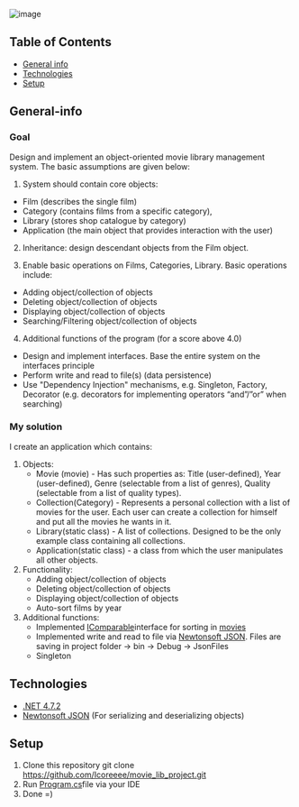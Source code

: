 ![image](https://user-images.githubusercontent.com/61603558/216688737-effb995c-5aa3-4685-a001-3b17a487c89a.png)

## Table of Contents
* [General info](#general-info)
* [Technologies](#technologies)
* [Setup](#setup)

## General-info

### Goal
Design and implement an object-oriented movie library management system. The basic assumptions are given below:
1. System should contain core objects:
* Film (describes the single film)
* Category (contains films from a specific category),
* Library (stores shop catalogue by category)
* Application (the main object that provides interaction with the user)

2. Inheritance: design descendant objects from the Film object.

3. Enable basic operations on Films, Categories, Library.  Basic operations include:
* Adding object/collection of objects
* Deleting object/collection of objects
* Displaying object/collection of objects
* Searching/Filtering object/collection of objects

4. Additional functions of the program (for a score above 4.0)
* Design and implement interfaces. Base the entire system on the interfaces principle
* Perform write and read to file(s) (data persistence)
* Use "Dependency Injection" mechanisms, e.g. Singleton, Factory, Decorator (e.g. decorators for implementing operators “and”/”or” when searching)

### My solution
I create an application which contains:
1. Objects:
   * Movie (movie) - Has such properties as: Title (user-defined), Year (user-defined), Genre (selectable from a list of genres), Quality (selectable from a list of quality types).
   * Collection(Category) - Represents a personal collection with a list of movies for the user. Each user can create a collection for himself and put all the movies he wants in it.
   * Library(static class) - A list of collections. Designed to be the only example class containing all collections.
   * Application(static class) - a class from which the user manipulates all other objects.
2. Functionality:
   * Adding object/collection of objects
   * Deleting object/collection of objects
   * Displaying object/collection of objects
   * Auto-sort films by year
3. Additional functions:
   * Implemented [IComparable](https://learn.microsoft.com/en-us/dotnet/api/system.icomparable-1?view=net-7.0)interface for sorting in [movies](https://github.com/Icoreeee/movie_lib_project/blob/master/movie_lib/Movie.cs)
   * Implemented write and read to file via [Newtonsoft JSON](https://www.newtonsoft.com/json). 
   Files are saving in project folder -> bin -> Debug -> JsonFiles
   * Singleton

## Technologies
* [.NET 4.7.2](https://dotnet.microsoft.com/en-us/download/dotnet-framework/net472)
* [Newtonsoft JSON](https://www.newtonsoft.com/json) (For serializing and deserializing objects)

## Setup

1. Clone this repository
git clone https://github.com/Icoreeee/movie_lib_project.git
2. Run [Program.cs](https://github.com/Icoreeee/movie_lib_project/blob/master/movie_lib/Program.cs)file via your IDE
3. Done =)
